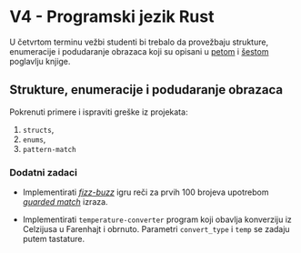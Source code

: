 # V4 - Programski jezik Rust

U četvrtom terminu vežbi studenti bi trebalo da provežbaju strukture, enumeracije i podudaranje obrazaca koji su opisani u [petom](https://doc.rust-lang.org/book/ch05-00-structs.html) i [šestom](https://doc.rust-lang.org/book/ch06-00-enums.html) poglavlju knjige.

## Strukture, enumeracije i podudaranje obrazaca

Pokrenuti primere i ispraviti greške iz projekata:

1. `structs`,
2. `enums`,
3. `pattern-match`

### Dodatni zadaci

- Implementirati _[fizz-buzz](https://en.wikipedia.org/wiki/Fizz_buzz)_ igru reči za prvih 100 brojeva upotrebom _[guarded match](https://doc.rust-lang.org/rust-by-example/flow_control/match/guard.html)_ izraza.

- Implementirati `temperature-converter` program koji obavlja konverziju iz Celzijusa u Farenhajt i obrnuto. Parametri `convert_type` i `temp` se zadaju putem tastature.
